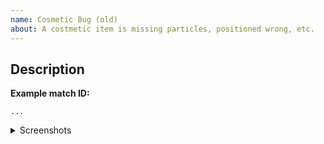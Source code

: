 ```yaml
---
name: Cosmetic Bug (old)
about: A costmetic item is missing particles, positioned wrong, etc.
---
```


## Description

<!-- Describe the problem -->


**Example match ID:**
<!-- Enter an ID of a match where the issue can be observed -->
`...`

<details>
<summary>Screenshots</summary>

<!-- Paste any screenshot image files here -->

</details>
